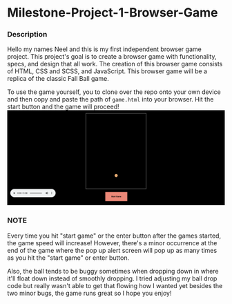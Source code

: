 # **Milestone-Project-1-Browser-Game**

### Description

Hello my names Neel and this is my first independent browser game project. This project's goal is to create a browser game with functionality, specs, and design that all work. The creation of this browser game consists of HTML, CSS and SCSS, and JavaScript. This browser game will be a replica of the classic Fall Ball game.

To use the game yourself, you to clone over the repo onto your own device and then copy and paste the path of `game.html` into your browser. Hit the start button and the game will proceed!
![Fall Ball](images/fallBall.png?raw=true "Fall Ball")

### NOTE

Every time you hit "start game" or the enter button after the games started, the game speed will increase! However, there's a minor occurrence at the end of the game where the pop up alert screen will pop up as many times as you hit the "start game" or enter button.

Also, the ball tends to be buggy sometimes when dropping down in where it'll float down instead of smoothly dropping. I tried adjusting my ball drop code but really wasn't able to get that flowing how I wanted yet besides the two minor bugs, the game runs great so I hope you enjoy!
